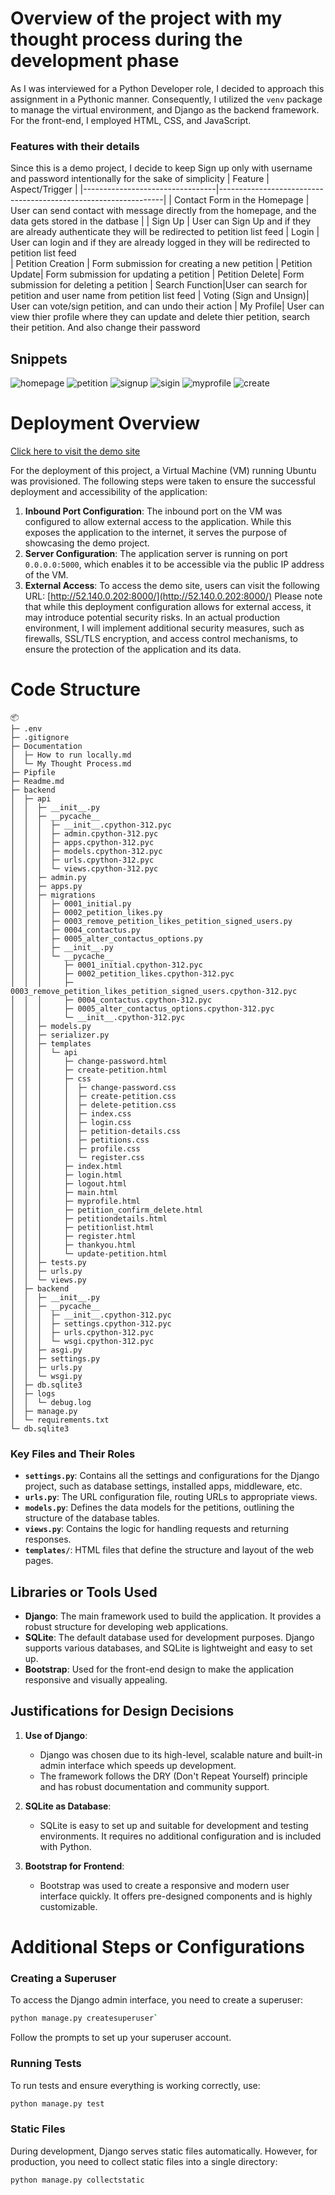 
# Overview of the project with my thought process during the development phase
As I was interviewed for a Python Developer role, I decided to approach this assignment in a Pythonic manner. Consequently, I utilized the `venv` package to manage the virtual environment, and Django as the backend framework. For the front-end, I employed HTML, CSS, and JavaScript.

### Features with their details
Since this is a demo project, I decide to keep Sign up only with username and password intentionally for the sake of simplicity
| Feature                         | Aspect/Trigger                                                 |
|---------------------------------|----------------------------------------------------------------|
| Contact Form in the Homepage    | User can send contact with message directly from the homepage, and the data gets stored in the datbase  |
| Sign Up              | User can Sign Up and if they are already authenticate they will be redirected to petition list feed
| Login              | User can login and if they are already logged in they will be redirected to petition list feed  
| Petition Creation               | Form submission for creating a new petition
| Petition Update| Form submission for updating a  petition
| Petition Delete| Form submission for deleting a  petition
| Search Function|User can search for petition and user name from petition list feed
| Voting (Sign and Unsign)| User can vote/sign petition, and can undo their action
| My Profile| User can view thier profile where they can update and delete thier petition, search their petition. And also change their password

## Snippets
![homepage](https://github.com/iisandeshpoudel/assignment-petition-platform/blob/main/Documentation/Snippets/homepage.png)
![petition](https://github.com/iisandeshpoudel/assignment-petition-platform/blob/main/Documentation/Snippets/petitionlist.png)
![signup]((https://github.com/iisandeshpoudel/assignment-petition-platform/blob/main/Documentation/Snippets/signup.png))
![sigin](https://github.com/iisandeshpoudel/assignment-petition-platform/blob/main/Documentation/Snippets/sign%20in.png)
![myprofile](https://github.com/iisandeshpoudel/assignment-petition-platform/blob/main/Documentation/Snippets/my%20profile.png)
![create](https://github.com/iisandeshpoudel/assignment-petition-platform/blob/main/Documentation/Snippets/create.png)
# Deployment Overview
[Click here to visit the demo site](http://52.140.0.202:8000/)

For the deployment of this project, a Virtual Machine (VM) running Ubuntu was provisioned. The following steps were taken to ensure the successful deployment and accessibility of the application:

1.  **Inbound Port Configuration**: The inbound port on the VM was configured to allow external access to the application. While this exposes the application to the internet, it serves the purpose of showcasing the demo project.
2.  **Server Configuration**: The application server is running on port `0.0.0.0:5000`, which enables it to be accessible via the public IP address of the VM.
3.  **External Access**: To access the demo site, users can visit the following URL: [http://52.140.0.202:8000/](http://52.140.0.202:8000/)
Please note that while this deployment configuration allows for external access, it may introduce potential security risks. In an actual production environment, I will  implement additional security measures, such as firewalls, SSL/TLS encryption, and access control mechanisms, to ensure the protection of the application and its data.

# Code Structure
```
📦 
├─ .env
├─ .gitignore
├─ Documentation
│  ├─ How to run locally.md
│  └─ My Thought Process.md
├─ Pipfile
├─ Readme.md
├─ backend
│  ├─ api
│  │  ├─ __init__.py
│  │  ├─ __pycache__
│  │  │  ├─ __init__.cpython-312.pyc
│  │  │  ├─ admin.cpython-312.pyc
│  │  │  ├─ apps.cpython-312.pyc
│  │  │  ├─ models.cpython-312.pyc
│  │  │  ├─ urls.cpython-312.pyc
│  │  │  └─ views.cpython-312.pyc
│  │  ├─ admin.py
│  │  ├─ apps.py
│  │  ├─ migrations
│  │  │  ├─ 0001_initial.py
│  │  │  ├─ 0002_petition_likes.py
│  │  │  ├─ 0003_remove_petition_likes_petition_signed_users.py
│  │  │  ├─ 0004_contactus.py
│  │  │  ├─ 0005_alter_contactus_options.py
│  │  │  ├─ __init__.py
│  │  │  └─ __pycache__
│  │  │     ├─ 0001_initial.cpython-312.pyc
│  │  │     ├─ 0002_petition_likes.cpython-312.pyc
│  │  │     ├─ 0003_remove_petition_likes_petition_signed_users.cpython-312.pyc
│  │  │     ├─ 0004_contactus.cpython-312.pyc
│  │  │     ├─ 0005_alter_contactus_options.cpython-312.pyc
│  │  │     └─ __init__.cpython-312.pyc
│  │  ├─ models.py
│  │  ├─ serializer.py
│  │  ├─ templates
│  │  │  └─ api
│  │  │     ├─ change-password.html
│  │  │     ├─ create-petition.html
│  │  │     ├─ css
│  │  │     │  ├─ change-password.css
│  │  │     │  ├─ create-petition.css
│  │  │     │  ├─ delete-petition.css
│  │  │     │  ├─ index.css
│  │  │     │  ├─ login.css
│  │  │     │  ├─ petition-details.css
│  │  │     │  ├─ petitions.css
│  │  │     │  ├─ profile.css
│  │  │     │  └─ register.css
│  │  │     ├─ index.html
│  │  │     ├─ login.html
│  │  │     ├─ logout.html
│  │  │     ├─ main.html
│  │  │     ├─ myprofile.html
│  │  │     ├─ petition_confirm_delete.html
│  │  │     ├─ petitiondetails.html
│  │  │     ├─ petitionlist.html
│  │  │     ├─ register.html
│  │  │     ├─ thankyou.html
│  │  │     └─ update-petition.html
│  │  ├─ tests.py
│  │  ├─ urls.py
│  │  └─ views.py
│  ├─ backend
│  │  ├─ __init__.py
│  │  ├─ __pycache__
│  │  │  ├─ __init__.cpython-312.pyc
│  │  │  ├─ settings.cpython-312.pyc
│  │  │  ├─ urls.cpython-312.pyc
│  │  │  └─ wsgi.cpython-312.pyc
│  │  ├─ asgi.py
│  │  ├─ settings.py
│  │  ├─ urls.py
│  │  └─ wsgi.py
│  ├─ db.sqlite3
│  ├─ logs
│  │  └─ debug.log
│  ├─ manage.py
│  └─ requirements.txt
└─ db.sqlite3
```
### Key Files and Their Roles

-   **`settings.py`**: Contains all the settings and configurations for the Django project, such as database settings, installed apps, middleware, etc.
-   **`urls.py`**: The URL configuration file, routing URLs to appropriate views.
-   **`models.py`**: Defines the data models for the petitions, outlining the structure of the database tables.
-   **`views.py`**: Contains the logic for handling requests and returning responses.
-   **`templates/`**: HTML files that define the structure and layout of the web pages.

## Libraries or Tools Used

-   **Django**: The main framework used to build the application. It provides a robust structure for developing web applications.
-   **SQLite**: The default database used for development purposes. Django supports various databases, and SQLite is lightweight and easy to set up.
-   **Bootstrap**: Used for the front-end design to make the application responsive and visually appealing.

## Justifications for Design Decisions

1.  **Use of Django**:
    
    -   Django was chosen due to its high-level, scalable nature and built-in admin interface which speeds up development.
    -   The framework follows the DRY (Don't Repeat Yourself) principle and has robust documentation and community support.
2.  **SQLite as Database**:
    
    -   SQLite is easy to set up and suitable for development and testing environments. It requires no additional configuration and is included with Python.

3.  **Bootstrap for Frontend**:

    -   Bootstrap was used to create a responsive and modern user interface quickly. It offers pre-designed components and is highly customizable.



# Additional Steps or Configurations

### Creating a Superuser

To access the Django admin interface, you need to create a superuser:

```sh
python manage.py createsuperuser` 
```
Follow the prompts to set up your superuser account.

### Running Tests

To run tests and ensure everything is working correctly, use:

```sh
python manage.py test
```

### Static Files

During development, Django serves static files automatically. However, for production, you need to collect static files into a single directory:

```sh
python manage.py collectstatic
```

